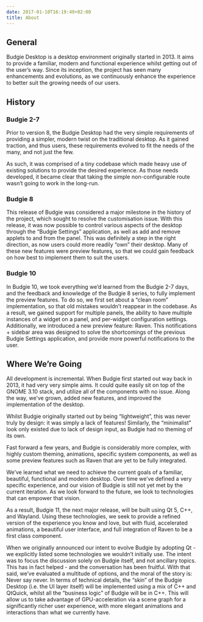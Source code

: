 ```yaml
---
date: 2017-01-10T16:19:49+02:00
title: About
---
```


## General

Budgie Desktop is a desktop environment originally started in 2013. It aims to provide a familiar, modern and functional experience whilst getting out of the user’s way. Since its inception, the project has seen many enhancements and evolutions, as 
we continuously enhance the experience to better suit the growing needs of our users.

## History

### Budgie 2-7

Prior to version 8, the Budgie Desktop had the very simple requirements of providing a simpler, modern twist on the traditional desktop. As it gained traction, and thus users, these requirements evolved to fit the needs of the many, and not just the few.

As such, it was comprised of a tiny codebase which made heavy use of existing solutions to provide the desired experience. As those needs developed, it became clear that taking the simple non-configurable route wasn’t going to work in the long-run.

### Budgie 8

This release of Budgie was considered a major milestone in the history of the project, which sought to resolve the customisation issue. With this release, it was now possible to control various aspects of the desktop through the “Budgie Settings” 
application, as well as add and remove applets to and from the panel. This was definitely a step in the right direction, as now users could more readily “own” their desktop. Many of these new features were preview features, so that we could gain 
feedback on how best to implement them to suit the users.

### Budgie 10

In Budgie 10, we took everything we’d learned from the Budgie 2-7 days, and the feedback and knowledge of the Budgie 8 series, to fully implement the preview features. To do so, we first set about a “clean room” implementation, so that old mistakes 
wouldn’t reappear in the codebase. As a result, we gained support for multiple panels, the ability to have multiple instances of a widget on a panel, and per-widget configuration settings. Additionally, we introduced a new preview feature: Raven. This 
notifications + sidebar area was designed to solve the shortcomings of the previous Budgie Settings application, and provide more powerful notifications to the user.

## Where We’re Going

All development is incremental. When Budgie first started out way back in 2013, it had very very simple aims. It could quite easily sit on top of the GNOME 3.10 stack, and utilize all of the components with no issue. Along the way, we’ve grown, added new 
features, and improved the implementation of the desktop.

Whilst Budgie originally started out by being “lightweight”, this was never truly by design: it was simply a lack of features! Similarly, the “minimalist” look only existed due to lack of design input, as Budgie had no theming of its own.

Fast forward a few years, and Budgie is considerably more complex, with highly custom theming, animations, specific system components, as well as some preview features such as Raven that are yet to be fully integrated.

We’ve learned what we need to achieve the current goals of a familiar, beautiful, functional and modern desktop. Over time we’ve defined a very specific experience, and our vision of Budgie is still not yet met by the current iteration. As we look forward to 
the future, we look to technologies that can empower that vision.

As a result, Budgie 11, the next major release, will be built using Qt 5, C++, and Wayland. Using these technologies, we seek to provide a refined version of the experience you know and love, but with fluid, accelerated animations, a beautiful user interface, 
and full integration of Raven to be a first class component.

When we originally announced our intent to evolve Budgie by adopting Qt - we explicitly listed some technologies we wouldn’t initially use. The intent was to focus the discussion solely on Budgie itself, and not ancillary topics. This has in fact helped - and 
the conversation has been fruitful. With that said, we’ve evaluated a multitude of options, and the moral of the story is: Never say never. In terms of technical details, the “skin” of the Budgie Desktop (i.e. the UI layer itself) will be implemented using a mix of 
C++ and QtQuick, whilst all the “business logic” of Budgie will be in C++. This will allow us to take advantage of GPU-acceleration via a scene graph for a significantly richer user experience, with more elegant animations and interactions than what we 
currently have.